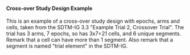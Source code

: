 #### Cross-over Study Design Example

This is an example of a cross-over study design with epochs, arms and cells, taken from the SDTM-IG 3.3 "Example Trial 2, Crossover Trial".
The trial has 3 arms, 7 epochs, so has 3x7=21 cells, and 6 unique segments.
Remark that a cell can have more than 1 segment.
Also remark that a segment is named "trial element" in the SDTM-IG.